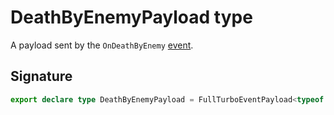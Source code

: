 # DeathByEnemyPayload type

A payload sent by the `OnDeathByEnemy` [event](https://developers.meta.com/horizon-worlds/reference/2.0.0/analytics_turboevents).

## Signature

```typescript
export declare type DeathByEnemyPayload = FullTurboEventPayload<typeof OnDeathByEnemy>;
```